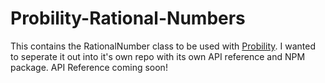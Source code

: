 # Probility-Rational-Numbers
This contains the RationalNumber class to be used with [Probility](https://github.com/ZachJDev/Probility). I wanted to seperate it out into it's own repo with its own API reference and NPM package. API Reference coming soon!

